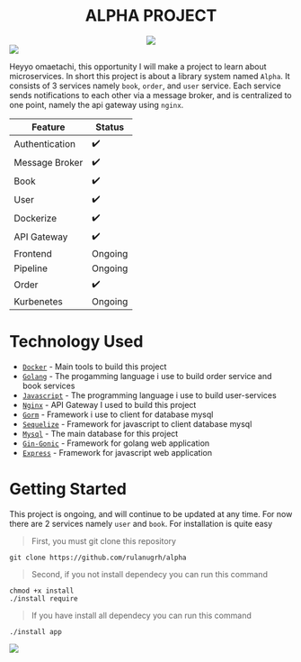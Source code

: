 <h1 align="center"> ALPHA PROJECT </h1>
<div align="center">
    <img src="https://wallpapercave.com/wp/wp2763910.gif" />
</div>

<img src="https://user-images.githubusercontent.com/73097560/115834477-dbab4500-a447-11eb-908a-139a6edaec5c.gif">

Heyyo omaetachi, this opportunity I will make a project to learn about microservices. In short this project is about a library system named `Alpha`. It consists of 3 services namely `book`, `order`, and `user` service. Each service sends notifications to each other via a message broker, and is centralized to one point, namely the api gateway using `nginx`.

| Feature             | Status              | 
|---------------------|---------------------|
| Authentication      | :heavy_check_mark:  |
| Message Broker      | :heavy_check_mark:  |
| Book                | :heavy_check_mark:  |
| User                | :heavy_check_mark:  |
| Dockerize           | :heavy_check_mark:  |
| API Gateway         | :heavy_check_mark:  |
| Frontend            | Ongoing             |
| Pipeline            | Ongoing             |
| Order               | :heavy_check_mark:  |
| Kurbenetes          | Ongoing             |

# Technology Used
- [`Docker`](https://www.docker.com) - Main tools to build this project
- [`Golang`](https://go.dev) - The progamming language i use to build order service and book services
- [`Javascript`](https://developer.mozilla.org/en-US/docs/Web/javascript) - The programming language i use to build user-services
- [`Nginx`](https://www.nginx.com/) - API Gateway I used to build this project
- [`Gorm`](https://gorm.io/gorm) - Framework i use to client for database mysql
- [`Sequelize`](https://sequelize.org) - Framework for javascript to client database mysql
- [`Mysql`](https://www.mysql.com) - The main database for this project
- [`Gin-Gonic`](https://gin-gonic.com) - Framework for golang web application
- [`Express`](https://google.com) - Framework for javascript web application

# Getting Started
This project is ongoing, and will continue to be updated at any time. For now there are 2 services namely `user` and `book`. For installation is quite easy 

> First, you must git clone this repository
```
git clone https://github.com/rulanugrh/alpha
```
> Second, if you not install dependecy you can run this command
```
chmod +x install
./install require
```
> If you have install all dependecy you can run this command
```
./install app
```
<img src="https://user-images.githubusercontent.com/73097560/115834477-dbab4500-a447-11eb-908a-139a6edaec5c.gif">

